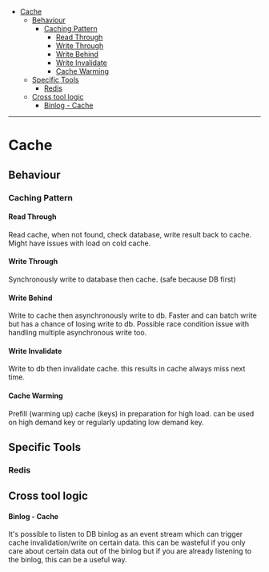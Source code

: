 
- [Cache](#cache)
  - [Behaviour](#behaviour)
    - [Caching Pattern](#caching-pattern)
      - [Read Through](#read-through)
      - [Write Through](#write-through)
      - [Write Behind](#write-behind)
      - [Write Invalidate](#write-invalidate)
      - [Cache Warming](#cache-warming)
  - [Specific Tools](#specific-tools)
    - [Redis](#redis)
  - [Cross tool logic](#cross-tool-logic)
      - [Binlog - Cache](#binlog---cache)

---

# Cache
## Behaviour
### Caching Pattern
#### Read Through
Read cache, when not found, check database, write result back to cache. Might have issues with load on cold cache.

#### Write Through
Synchronously write to database then cache. (safe because DB first)

#### Write Behind
Write to cache then asynchronously write to db. Faster and can batch write but has a chance of losing write to db. Possible race condition issue with handling multiple asynchronous write too.

#### Write Invalidate
Write to db then invalidate cache. this results in cache always miss next time.

#### Cache Warming
Prefill (warming up) cache (keys) in preparation for high load. can be used on high demand key or regularly updating low demand key.



## Specific Tools
### Redis

## Cross tool logic
#### Binlog - Cache
It's possible to listen to DB binlog as an event stream which can trigger cache invalidation/write on certain data. this can be wasteful if you only care about certain data out of the binlog but if you are already listening to the binlog, this can be a useful way.